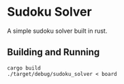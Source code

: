 # Sudoku Solver
A simple sudoku solver built in rust. 

## Building and Running 
```
cargo build
./target/debug/sudoku_solver < board
```



